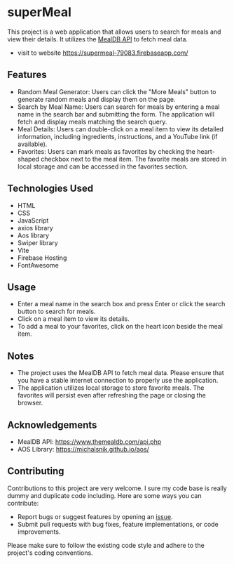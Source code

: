 # superMeal

This project is a web application that allows users to search for meals and view their details. It utilizes the [MealDB API](https://www.themealdb.com/api.php) to fetch meal data.

- visit to website https://supermeal-79083.firebaseapp.com/

## Features

- Random Meal Generator: Users can click the "More Meals" button to generate random meals and display them on the page.
- Search by Meal Name: Users can search for meals by entering a meal name in the search bar and submitting the form. The application will fetch and display meals matching the search query.
- Meal Details: Users can double-click on a meal item to view its detailed information, including ingredients, instructions, and a YouTube link (if available).
- Favorites: Users can mark meals as favorites by checking the heart-shaped checkbox next to the meal item. The favorite meals are stored in local storage and can be accessed in the favorites section.

## Technologies Used

- HTML
- CSS
- JavaScript
- axios library
- Aos library
- Swiper library
- Vite
- Firebase Hosting
- FontAwesome

## Usage

- Enter a meal name in the search box and press Enter or click the search button to search for meals.
- Click on a meal item to view its details.
- To add a meal to your favorites, click on the heart icon beside the meal item.

## Notes

- The project uses the MealDB API to fetch meal data. Please ensure that you have a stable internet connection to properly use the application.
- The application utilizes local storage to store favorite meals. The favorites will persist even after refreshing the page or closing the browser.

## Acknowledgements

- MealDB API: https://www.themealdb.com/api.php
- AOS Library: https://michalsnik.github.io/aos/

## Contributing

Contributions to this project are very welcome. I sure my code base is really dummy and duplicate code including. Here are some ways you can contribute:

- Report bugs or suggest features by opening an [issue](https://github.com/Kei-K23/super-meal.git/issues).
- Submit pull requests with bug fixes, feature implementations, or code improvements.

Please make sure to follow the existing code style and adhere to the project's coding conventions.
